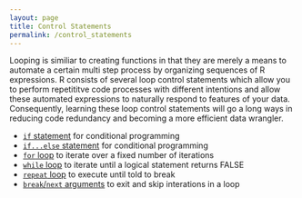 ```yaml
---
layout: page
title: Control Statements
permalink: /control_statements
---
```


Looping is similiar to creating functions in that they are merely a means to automate a certain multi step process by organizing sequences of R expressions. R consists of several loop control statements which allow you to perform repetititve code processes with different intentions and allow these automated expressions to naturally respond to features of your data. Consequently, learning these loop control statements will go a long ways in reducing code redundancy and becoming a more efficient data wrangler.

- [`if` statement](http://uc-r.github.io/if_statement) for conditional programming
- [`if...else` statement](http://uc-r.github.io/ifelse_statement) for conditional programming
- [`for` loop](http://uc-r.github.io/for_loop) to iterate over a fixed number of iterations
- [`while` loop](http://uc-r.github.io/while_loop) to iterate until a logical statement returns FALSE
- [`repeat` loop](http://uc-r.github.io/repeat_loop) to execute until told to break
- [`break`/`next` arguments](http://uc-r.github.io/break_skip) to exit and skip interations in a loop
